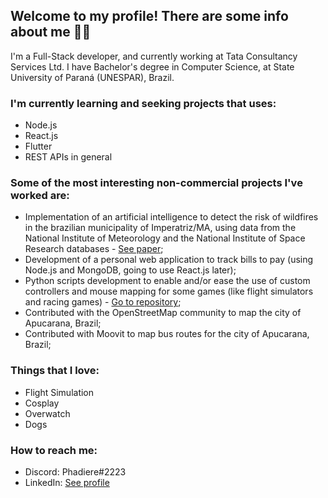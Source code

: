 ## Welcome to my profile! There are some info about me 🐱‍💻

I'm a Full-Stack developer, and currently working at Tata Consultancy Services Ltd. I have Bachelor's degree in Computer Science, at State University of Paraná (UNESPAR), Brazil.

### I'm currently learning and seeking projects that uses:
- Node.js
- React.js
- Flutter
- REST APIs in general

### Some of the most interesting non-commercial projects I've worked are:
- Implementation of an artificial intelligence to detect the risk of wildfires in the brazilian municipality of Imperatriz/MA, using data from the National Institute of Meteorology and the National Institute of Space Research databases - [See paper](https://drive.google.com/file/d/1ZS400lfCegDFtC1PzDUBP4nlKuDH8wbO/view);
- Development of a personal web application to track bills to pay (using Node.js and MongoDB, going to use React.js later);
- Python scripts development to enable and/or ease the use of custom controllers and mouse mapping for some games (like flight simulators and racing games) - [Go to repository](https://github.com/bnoleto/freePie_scripts);
- Contributed with the OpenStreetMap community to map the city of Apucarana, Brazil;
- Contributed with Moovit to map bus routes for the city of Apucarana, Brazil;

### Things that I love:
- Flight Simulation
- Cosplay
- Overwatch
- Dogs

### How to reach me:
- Discord: Phadiere#2223
- LinkedIn: [See profile](https://www.linkedin.com/in/bnoleto/)
